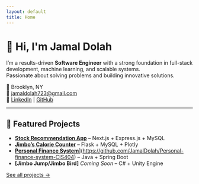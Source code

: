 ```yaml
---
layout: default
title: Home
---
```


# 👋 Hi, I'm Jamal Dolah

I’m a results-driven **Software Engineer** with a strong foundation in full-stack development, machine learning, and scalable systems.  
Passionate about solving problems and building innovative solutions.  

📍 Brooklyn, NY  
📧 [jamaldolah723@gmail.com](mailto:jamaldolah723@gmail.com)  
🔗 [LinkedIn](https://linkedin.com/in/jamal-dolah) | [GitHub](https://github.com/JamalDolah)

---

## 🚀 Featured Projects

- **[Stock Recommendation App]([projects.md#stock-recommendation-app](https://github.com/JamalDolah/Stocks-recommendation-CIS303))** – Next.js + Express.js + MySQL  
- **[Jimbo’s Calorie Counter]([projects.md#jimbos-calorie-counter](https://github.com/JamalDolah/Jimbos_calorie_counter))** – Flask + MySQL + Plotly  
- **[Personal Finance System]([projects.md#personal-finance-system)**](https://github.com/JamalDolah/Personal-finance-system-CIS404) – Java + Spring Boot
- **[Jimbo Jump/Jimbo Bird]** *Coming Soon* – C# + Unity Engine

[See all projects →](projects.md)
